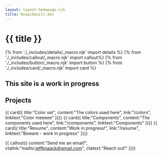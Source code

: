```yaml
---
layout: layout-homepage.njk
title: Knaackbuilt.dev
---
```

# {{ title }}

{% from './_includes/details/_macro.njk' import details %}
{% from './_includes/callout/_macro.njk' import callout%}
{% from './_includes/button/_macro.njk' import button %}
{% from './_includes/card/_macro.njk' import card %}
## This site is a work in progress
## Projects
{{ card({ 
    title:"Color set",
    content:"The colors used here",
    link:"/colors",
    linktext:"Color meeeee"
})}}
{{ card({ 
    title:"Components",
    content:"The components used here",
    link:"/components",
    linktext:"Components"
})}}
{{ card({ 
    title:"Resume",
    content:"Work in progress!",
    link:"/resume",
    linktext:"Beware - work in progress"
})}}

{{ callout({ 
    content:"Send me an email!",
    ctalink:"mailto:jeffknaack@gmail.com",
    ctatext:"Reach out!"
})}}

